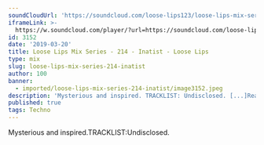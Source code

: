 ```yaml
---
soundCloudUrl: 'https://soundcloud.com/loose-lips123/loose-lips-mix-series-114-inatist'
iframeLink: >-
  https://w.soundcloud.com/player/?url=https://soundcloud.com/loose-lips123/loose-lips-mix-series-114-inatist&color=00aabb&auto_play=false&hide_related=false&show_comments=true&show_user=true&show_reposts=false
id: 3152
date: '2019-03-20'
title: Loose Lips Mix Series - 214 - Inatist - Loose Lips
type: mix
slug: loose-lips-mix-series-214-inatist
author: 100
banner:
  - imported/loose-lips-mix-series-214-inatist/image3152.jpeg
description: 'Mysterious and inspired. TRACKLIST: Undisclosed. [...]Read More...'
published: true
tags: Techno
---
```

Mysterious and inspired.TRACKLIST:Undisclosed.